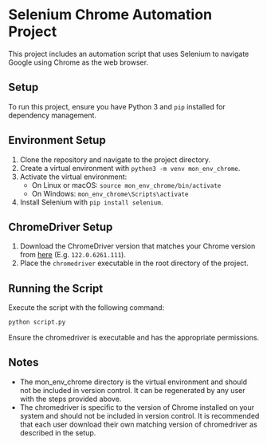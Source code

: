 # Selenium Chrome Automation Project

This project includes an automation script that uses Selenium to navigate Google using Chrome as the web browser.

## Setup

To run this project, ensure you have Python 3 and `pip` installed for dependency management.

## Environment Setup

1. Clone the repository and navigate to the project directory.
2. Create a virtual environment with `python3 -m venv mon_env_chrome`.
3. Activate the virtual environment:
   - On Linux or macOS: `source mon_env_chrome/bin/activate`
   - On Windows: `mon_env_chrome\Scripts\activate`
4. Install Selenium with `pip install selenium`.

## ChromeDriver Setup

1. Download the ChromeDriver version that matches your Chrome version from [here](https://chromedriver.com/download#stable) (E.g. `122.0.6261.111`).
2. Place the `chromedriver` executable in the root directory of the project.

## Running the Script

Execute the script with the following command:

```bash
python script.py
```

Ensure the chromedriver is executable and has the appropriate permissions.

## Notes

- The mon_env_chrome directory is the virtual environment and should not be included in version control. It can be regenerated by any user with the steps provided above.
- The chromedriver is specific to the version of Chrome installed on your system and should not be included in version control. It is recommended that each user download their own matching version of chromedriver as described in the setup.


